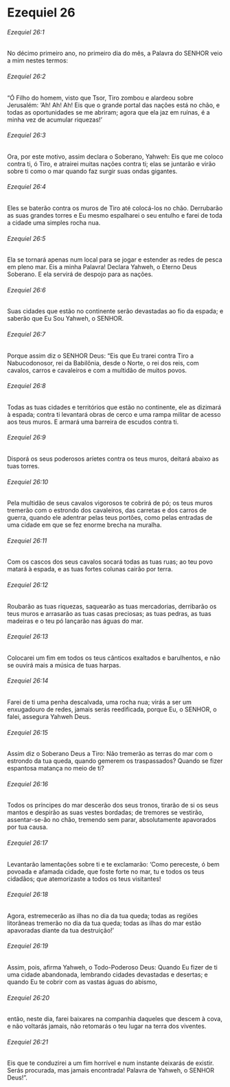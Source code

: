 # Ezequiel 26

###### Ezequiel 26:1

No décimo primeiro ano, no primeiro dia do mês, a Palavra do SENHOR veio a mim nestes termos:

###### Ezequiel 26:2

“Ó Filho do homem, visto que Tsor, Tiro zombou e alardeou sobre Jerusalém: ‘Ah! Ah! Ah! Eis que o grande portal das nações está no chão, e todas as oportunidades se me abriram; agora que ela jaz em ruínas, é a minha vez de acumular riquezas!’

###### Ezequiel 26:3

Ora, por este motivo, assim declara o Soberano, Yahweh: Eis que me coloco contra ti, ó Tiro, e atrairei muitas nações contra ti; elas se juntarão e virão sobre ti como o mar quando faz surgir suas ondas gigantes.

###### Ezequiel 26:4

Eles se baterão contra os muros de Tiro até colocá-los no chão. Derrubarão as suas grandes torres e Eu mesmo espalharei o seu entulho e farei de toda a cidade uma simples rocha nua.

###### Ezequiel 26:5

Ela se tornará apenas num local para se jogar e estender as redes de pesca em pleno mar. Eis a minha Palavra! Declara Yahweh, o Eterno Deus Soberano. E ela servirá de despojo para as nações.

###### Ezequiel 26:6

Suas cidades que estão no continente serão devastadas ao fio da espada; e saberão que Eu Sou Yahweh, o SENHOR.

###### Ezequiel 26:7

Porque assim diz o SENHOR Deus: “Eis que Eu trarei contra Tiro a Nabucodonosor, rei da Babilônia, desde o Norte, o rei dos reis, com cavalos, carros e cavaleiros e com a multidão de muitos povos.

###### Ezequiel 26:8

Todas as tuas cidades e territórios que estão no continente, ele as dizimará à espada; contra ti levantará obras de cerco e uma rampa militar de acesso aos teus muros. E armará uma barreira de escudos contra ti.

###### Ezequiel 26:9

Disporá os seus poderosos aríetes contra os teus muros, deitará abaixo as tuas torres.

###### Ezequiel 26:10

Pela multidão de seus cavalos vigorosos te cobrirá de pó; os teus muros tremerão com o estrondo dos cavaleiros, das carretas e dos carros de guerra, quando ele adentrar pelas teus portões, como pelas entradas de uma cidade em que se fez enorme brecha na muralha.

###### Ezequiel 26:11

Com os cascos dos seus cavalos socará todas as tuas ruas; ao teu povo matará à espada, e as tuas fortes colunas cairão por terra.

###### Ezequiel 26:12

Roubarão as tuas riquezas, saquearão as tuas mercadorias, derribarão os teus muros e arrasarão as tuas casas preciosas; as tuas pedras, as tuas madeiras e o teu pó lançarão nas águas do mar.

###### Ezequiel 26:13

Colocarei um fim em todos os teus cânticos exaltados e barulhentos, e não se ouvirá mais a música de tuas harpas.

###### Ezequiel 26:14

Farei de ti uma penha descalvada, uma rocha nua; virás a ser um enxugadouro de redes, jamais serás reedificada, porque Eu, o SENHOR, o falei, assegura Yahweh Deus.

###### Ezequiel 26:15

Assim diz o Soberano Deus a Tiro: Não tremerão as terras do mar com o estrondo da tua queda, quando gemerem os traspassados? Quando se fizer espantosa matança no meio de ti?

###### Ezequiel 26:16

Todos os príncipes do mar descerão dos seus tronos, tirarão de si os seus mantos e despirão as suas vestes bordadas; de tremores se vestirão, assentar-se-ão no chão, tremendo sem parar, absolutamente apavorados por tua causa.

###### Ezequiel 26:17

Levantarão lamentações sobre ti e te exclamarão: ‘Como pereceste, ó bem povoada e afamada cidade, que foste forte no mar, tu e todos os teus cidadãos; que atemorizaste a todos os teus visitantes!

###### Ezequiel 26:18

Agora, estremecerão as ilhas no dia da tua queda; todas as regiões litorâneas tremerão no dia da tua queda; todas as ilhas do mar estão apavoradas diante da tua destruição!’

###### Ezequiel 26:19

Assim, pois, afirma Yahweh, o Todo-Poderoso Deus: Quando Eu fizer de ti uma cidade abandonada, lembrando cidades devastadas e desertas; e quando Eu te cobrir com as vastas águas do abismo,

###### Ezequiel 26:20

então, neste dia, farei baixares na companhia daqueles que descem à cova, e não voltarás jamais, não retomarás o teu lugar na terra dos viventes.

###### Ezequiel 26:21

Eis que te conduzirei a um fim horrível e num instante deixarás de existir. Serás procurada, mas jamais encontrada! Palavra de Yahweh, o SENHOR Deus!”.

